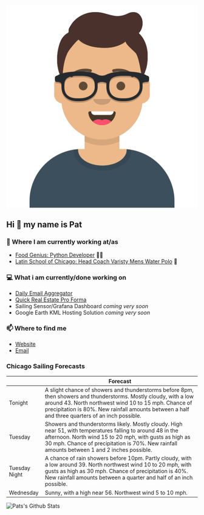 [![Social banner for p-j-falconer](https://raw.githubusercontent.com/P-J-FALCONER/P-J-FALCONER/master/assets/avataaars.svg)](https://patfalconer.com/)
## Hi :wave: my name is Pat

### 💼 Where I am currently working at/as
- [Food Genius: Python Developer](https://getfoodgenius.com/) 🍔🐍
- [Latin School of Chicago: Head Coach Varisty Mens Water Polo](https://www.latinschool.org/) 🤽


### 💻 What i am currently/done working on
 - [Daily Email Aggregator](https://github.com/P-J-FALCONER/dott_daily_mail)
 - [Quick Real Estate Pro Forma](https://github.com/P-J-FALCONER/henry)
 - Sailing Sensor/Grafana Dashboard *coming very soon*
 - Google Earth KML Hosting Solution *coming very soon*

### 📫 Where to find me
 - [Website](https://patfalconer.com/)
 - [Email](mailto:patrick.j.falconer@gmail.com)


### Chicago Sailing Forecasts
|   | Forecast  |
|---|---|
| Tonight | A slight chance of showers and thunderstorms before 8pm, then showers and thunderstorms. Mostly cloudy, with a low around 43. North northwest wind 10 to 15 mph. Chance of precipitation is 80%. New rainfall amounts between a half and three quarters of an inch possible. |
| Tuesday | Showers and thunderstorms likely. Mostly cloudy. High near 51, with temperatures falling to around 48 in the afternoon. North wind 15 to 20 mph, with gusts as high as 30 mph. Chance of precipitation is 70%. New rainfall amounts between 1 and 2 inches possible. |
| Tuesday Night | A chance of rain showers before 10pm. Partly cloudy, with a low around 39. North northwest wind 10 to 20 mph, with gusts as high as 30 mph. Chance of precipitation is 40%. New rainfall amounts between a quarter and half of an inch possible. |
| Wednesday | Sunny, with a high near 56. Northwest wind 5 to 10 mph. |

![Pats's Github Stats](https://github-readme-stats.vercel.app/api?username=p-j-falconer&show_icons=true&theme=radical)
